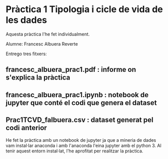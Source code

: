 # Pràctica 1 Tipologia i cicle de vida de les dades

Aquesta pràctica l'he fet individualment.

Alumne: Francesc Albuera Reverte

Entrego tres fitxers:

## francesc_albuera_prac1.pdf : informe on s'explica la pràctica 
## francesc_albuera_prac1.ipynb : notebook de jupyter que conté el codi que genera el dataset 
## Prac1TCVD_falbuera.csv : dataset generat pel codi anterior

He fet la pràctica amb un notebook de jupyter ja que a mineria de dades vam instal·lar anaconda i amb l'anaconda l'eina jupyter amb el python 3. Al tenir aquest entorn instal·lat, l'he aprofitat per realitzar la pràctica.
